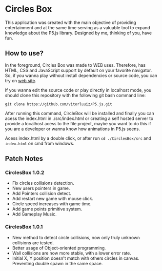 # Circles Box

This application was created with the main objective of providing entertainment and at the same time serving as a valuable tool to expand knowledge about the P5.js library. Designed by me, thinking of you, have fun.

## How to use?

In the foreground, Circles Box was made to WEB uses. Therefore, has HTML, CSS and JavaScript support by default on your favorite navigator. So, if you wanna play without install dependencies or source code, you can try on [web site](<http://circlesbox.vercel.app>).

If you wanna edit the source code or play directly in localhost mode, you should clone this repository with the following git bash command line:

```git clone https://github.com/vitorluuiz/P5.js.git```

After running this command, CircleBox will be installed and finally you can acess the index.html in ./src/index.html or creating a self hosted server to provide a localhost acess to the file project, maybe you want to do this if you are a developer or wanna know how animations in P5.js seens.

Acess index.html by a double click, or after run ```cd ./CirclesBox/src``` and ```index.html``` on cmd from windows.

## Patch Notes

### CirclesBox 1.0.2

- Fix circles collisions detection.
- New users pointers in game.
- Add Pointers collision detect.
- Add restart new game with mouse click.
- Circle speed increases with game time.
- Add game points primitive system.
- Add Gameplay Music.

### CirclesBox 1.0.1

- New method to detect circle collisions, now only truly unknown collisions are tested.
- Better usage of Object-oriented programming.
- Wall collisions are now more stable, with a lower error rate.
- Initial X, Y position doesn't match with others circles in canvas. Preventing double spawn in the same space.

